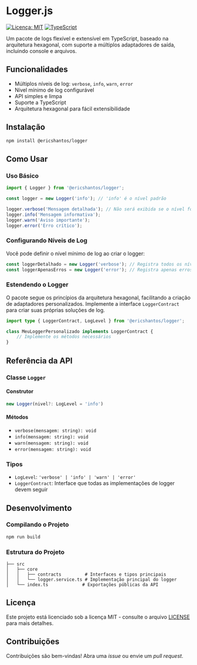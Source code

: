 # Logger.js  

[![Licença: MIT](https://img.shields.io/badge/Licen%C3%A7a-MIT-yellow.svg)](https://opensource.org/licenses/MIT)
[![TypeScript](https://img.shields.io/badge/TypeScript-3178C6?style=flat&logo=typescript&logoColor=white)](https://www.typescriptlang.org/)

Um pacote de logs flexível e extensível em TypeScript, baseado na arquitetura hexagonal, com suporte a múltiplos adaptadores de saída, incluindo console e arquivos.  

## Funcionalidades  

- Múltiplos níveis de log: `verbose`, `info`, `warn`, `error`  
- Nível mínimo de log configurável  
- API simples e limpa  
- Suporte a TypeScript  
- Arquitetura hexagonal para fácil extensibilidade  

## Instalação  

```bash  
npm install @ericshantos/logger  
```  

## Como Usar  

### Uso Básico  

```typescript  
import { Logger } from '@ericshantos/logger';  

const logger = new Logger('info'); // 'info' é o nível padrão  

logger.verbose('Mensagem detalhada'); // Não será exibida se o nível for 'info'  
logger.info('Mensagem informativa');  
logger.warn('Aviso importante');  
logger.error('Erro crítico');  
```  

### Configurando Níveis de Log  

Você pode definir o nível mínimo de log ao criar o logger:  

```typescript  
const loggerDetalhado = new Logger('verbose'); // Registra todos os níveis  
const loggerApenasErros = new Logger('error'); // Registra apenas erros  
```  

### Estendendo o Logger  

O pacote segue os princípios da arquitetura hexagonal, facilitando a criação de adaptadores personalizados. Implemente a interface `LoggerContract` para criar suas próprias soluções de log.  

```typescript  
import type { LoggerContract, LogLevel } from '@ericshantos/logger';  

class MeuLoggerPersonalizado implements LoggerContract {  
    // Implemente os métodos necessários  
}  
```  

## Referência da API  

### Classe `Logger`  

#### Construtor  
```typescript  
new Logger(nivel?: LogLevel = 'info')  
```  

#### Métodos  
- `verbose(mensagem: string): void`  
- `info(mensagem: string): void`  
- `warn(mensagem: string): void`  
- `error(mensagem: string): void`  

### Tipos  
- `LogLevel`: `'verbose' | 'info' | 'warn' | 'error'`  
- `LoggerContract`: Interface que todas as implementações de logger devem seguir  

## Desenvolvimento  

### Compilando o Projeto  

```bash  
npm run build  
```  

### Estrutura do Projeto  

```
├── src  
│   ├── core  
│   │   ├── contracts         # Interfaces e tipos principais  
│   │   └── logger.service.ts # Implementação principal do logger  
│   └── index.ts             # Exportações públicas da API  
```  

## Licença  

Este projeto está licenciado sob a licença MIT - consulte o arquivo [LICENSE](LICENSE) para mais detalhes.  

## Contribuições  

Contribuições são bem-vindas! Abra uma *issue* ou envie um *pull request*.